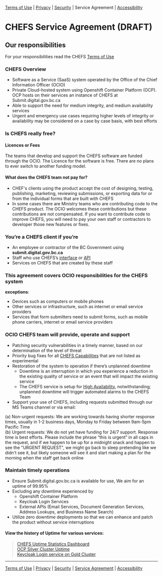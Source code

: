 [Terms of Use](Terms-of-Use) | [Privacy](Privacy) | [Security](Security) | Service Agreement | [Accessibility](Accessibility)  

# CHEFS Service Agreement  (DRAFT)
  
## Our responsibilities  
For your responsibilities read the CHEFS [Terms of Use](terms-of-use)  

### CHEFS Overview
* Software as a Service (SaaS) system operated by the Office of the Chief Information Officer (OCIO)  
* Private Cloud-hosted system using Openshift Container Platform (OCP). OCP hosts on their services an instance of CHEFS at Submit.digital.gov.bc.ca     
* Able to support the need for medium integrity, and medium availability services
* Urgent and emergency use cases requiring higher levels of integrity or availability may be considered on a case by case basis, with best efforts 

### Is CHEFS really free?  
#### Licences or Fees  
The teams that develop and support the CHEFS software are funded through the OCIO. The Licence for the software is free. There are no plans to ever switch to another funding model.  

#### What does the CHEFS team not pay for?  
* CHEF's clients using the product accept the cost of designing, testing, publishing, marketing, reviewing submissions, or exporting data for or from the individual forms that are built with CHEFS  
* In some cases there are Ministry teams who are contributing code to the CHEFS product. The OCIO welcomes these contributions but these contributions are not compensated. If you want to contribute code to improve CHEFS, you will need to pay your own staff or contractors to developer those new features or fixes.  

### You’re a CHEFS client if you’re
* An employee or contractor of the BC Government using **submit.digital.gov.bc.ca**  
* Staff who use CHEFS’s [interface](https://submit.digital.gov.bc.ca/) or [API](https://submit.digital.gov.bc.ca/app/api/v1/docs)  
* Services on CHEFS that are created by these staff  

### This agreement covers OCIO responsibilities for the CHEFS system  
**exceptions**:
* Devices such as computers or mobile phones  
* Other services or infrastructure, such as internet or email service providers   
* Services that form submitters need to submit forms, such as mobile phone carriers, internet or email service providers   

### OCIO CHEFS team will provide, operate and support  
* Patching security vulnerabilities in a timely manner, based on our determination of the level of threat  
* Priority bug fixes for all [CHEFS Capabilities](CHEFS-Capabilities) that are not listed as experimental
* Restoration of the system to operation if there’s unplanned downtime
     * Downtime is an interruption in which you experience a reduction in the existing quality of service or an event that will impact the existing service   
     * The CHEFS service is setup for [High Availability](https://github.com/bcgov/common-hosted-form-service/wiki/Architecture-&-State-Management#high-availability), notwithstanding; unplanned downtime will trigger automated alarms to the CHEFS Team  
* Support your use of CHEFS, including requests submitted through our MS Teams channel or via email:  

(a) Non-urgent requests: We are working towards having shorter response times, usually in 1-2 business days, Monday to Friday between 9am-5pm Pacific Time  
(b) Urgent requests: We do not yet have funding for 24/7 support.  Response time is best efforts. Please include the phrase “this is urgent” in all caps in the request, and if we happen to be up for a midnight snack and happen to see the "URGENT REQUEST", we might go back to sleep pretending like we didn't see it, but likely someone will see it and start making a plan for the morning when the staff get back online   

### Maintain timely operations  
* Ensure Submit.digital.gov.bc.ca is available for use, We aim for an uptime of 99.95%   
* Excluding any downtime experienced by  
     * Openshift Container Platform   
     * Keycloak Login Services 
     * External APIs (Email Services, Document Generation Services, Address Lookups, and Business Name Search)   
* Utilize zero downtime deployments so that we can enhance and patch the product without service interruptions  

#### View the history of Uptime for various services: 
> [CHEFS Uptime Statistics Dashboard](https://stats.uptimerobot.com/vpjoZUE6YE)  
> [OCP Silver Cluster Uptime](https://status.developer.gov.bc.ca/statuspage/platform-service-status-page/1388599?start=20220101&end=20221231)       
> [Keycloak Login service on Gold Cluster](https://uptime.com/statuspage/bcgov-sso-gold/1391029)  


***
[Terms of Use](Terms-of-Use) | [Privacy](Privacy) | [Security](Security) | [Service Agreement](Service-Agreement) | [Accessibility](Accessibility)